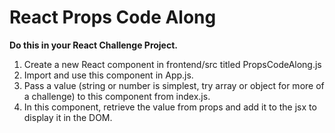 # React Props Code Along

**Do this in your React Challenge Project.**

1. Create a new React component in frontend/src titled PropsCodeAlong.js
2. Import and use this component in App.js.
3. Pass a value (string or number is simplest, try array or object for more of a challenge) to this component from index.js.
4. In this component, retrieve the value from props and add it to the jsx to display it in the DOM.
